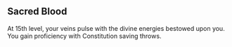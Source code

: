 ## Sacred Blood
At 15th level, your veins pulse with the divine energies bestowed upon you. You gain proficiency with Constitution saving throws.

<!--

-<< CHANGES >>-
- new ability; paladin, rogue, and monk get a sort of boost like this.

-<< TODO >>-
- none

-<< COMMENTARY >>-
- constitution is really important for concentration checks at these high levels.
- paladin can get this anyway through a half-feat or a multiclass, and its important.

-->
